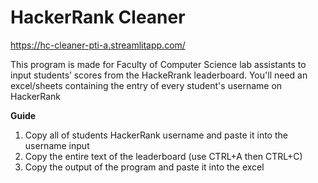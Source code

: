 # HackerRank Cleaner
https://hc-cleaner-pti-a.streamlitapp.com/

This program is made for Faculty of Computer Science lab assistants to input students’ scores from the HackeRrank leaderboard. You'll need an excel/sheets containing the entry of every student's username on HackerRank

**Guide**
1. Copy all of students HackerRank username and paste it into the username input
2. Copy the entire text of the leaderboard (use CTRL+A then CTRL+C)
3. Copy the output of the program and paste it into the excel
